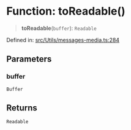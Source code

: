 # Function: toReadable()

> **toReadable**(`buffer`): `Readable`

Defined in: [src/Utils/messages-media.ts:284](https://github.com/Fokusdotid/bail/blob/043003e0dc220c8f52aef36f90c7026f3a192427/src/Utils/messages-media.ts#L284)

## Parameters

### buffer

`Buffer`

## Returns

`Readable`
